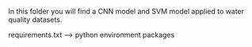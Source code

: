 In this folder you will find a CNN model and SVM model applied to water quality datasets.

requirements.txt --> python environment packages
